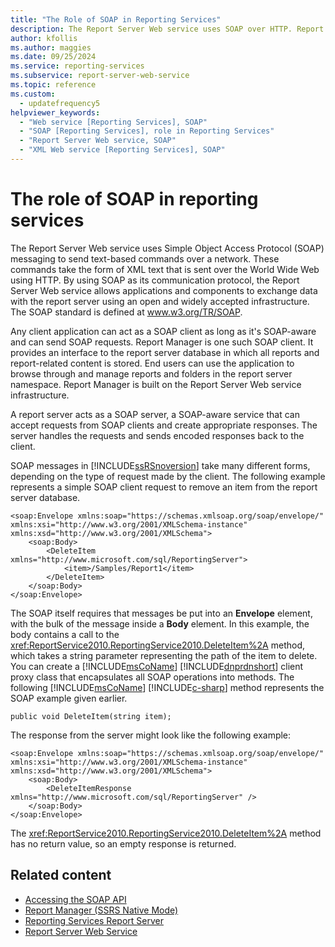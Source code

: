 ```yaml
---
title: "The Role of SOAP in Reporting Services"
description: The Report Server Web service uses SOAP over HTTP. Report Manager provides an interface to the report server database, which stores reports and related content.
author: kfollis
ms.author: maggies
ms.date: 09/25/2024
ms.service: reporting-services
ms.subservice: report-server-web-service
ms.topic: reference
ms.custom:
  - updatefrequency5
helpviewer_keywords:
  - "Web service [Reporting Services], SOAP"
  - "SOAP [Reporting Services], role in Reporting Services"
  - "Report Server Web service, SOAP"
  - "XML Web service [Reporting Services], SOAP"
---
```

# The role of SOAP in reporting services
  The Report Server Web service uses Simple Object Access Protocol (SOAP) messaging to send text-based commands over a network. These commands take the form of XML text that is sent over the World Wide Web using HTTP. By using SOAP as its communication protocol, the Report Server Web service allows applications and components to exchange data with the report server using an open and widely accepted infrastructure. The SOAP standard is defined at www.w3.org/TR/SOAP.  
  
 Any client application can act as a SOAP client as long as it's SOAP-aware and can send SOAP requests. Report Manager is one such SOAP client. It provides an interface to the report server database in which all reports and report-related content is stored. End users can use the application to browse through and manage reports and folders in the report server namespace. Report Manager is built on the Report Server Web service infrastructure.  
  
 A report server acts as a SOAP server, a SOAP-aware service that can accept requests from SOAP clients and create appropriate responses. The server handles the requests and sends encoded responses back to the client.  
  
 SOAP messages in [!INCLUDE[ssRSnoversion](../../includes/ssrsnoversion-md.md)] take many different forms, depending on the type of request made by the client. The following example represents a simple SOAP client request to remove an item from the report server database.  
  
```  
<soap:Envelope xmlns:soap="https://schemas.xmlsoap.org/soap/envelope/" xmlns:xsi="http://www.w3.org/2001/XMLSchema-instance" xmlns:xsd="http://www.w3.org/2001/XMLSchema">  
    <soap:Body>  
        <DeleteItem xmlns="http://www.microsoft.com/sql/ReportingServer">  
            <item>/Samples/Report1</item>  
        </DeleteItem>  
    </soap:Body>  
</soap:Envelope>  
```  
  
 The SOAP itself requires that messages be put into an **Envelope** element, with the bulk of the message inside a **Body** element. In this example, the body contains a call to the <xref:ReportService2010.ReportingService2010.DeleteItem%2A> method, which takes a string parameter representing the path of the item to delete. You can create a [!INCLUDE[msCoName](../../includes/msconame-md.md)] [!INCLUDE[dnprdnshort](../../includes/dnprdnshort-md.md)] client proxy class that encapsulates all SOAP operations into methods. The following [!INCLUDE[msCoName](../../includes/msconame-md.md)] [!INCLUDE[c-sharp](../../includes/c-sharp-md.md)] method represents the SOAP example given earlier.  
  
```  
public void DeleteItem(string item);  
```  
  
 The response from the server might look like the following example:  
  
```  
<soap:Envelope xmlns:soap="https://schemas.xmlsoap.org/soap/envelope/" xmlns:xsi="http://www.w3.org/2001/XMLSchema-instance" xmlns:xsd="http://www.w3.org/2001/XMLSchema">  
    <soap:Body>  
        <DeleteItemResponse xmlns="http://www.microsoft.com/sql/ReportingServer" />  
    </soap:Body>  
</soap:Envelope>  
```  
  
 The <xref:ReportService2010.ReportingService2010.DeleteItem%2A> method has no return value, so an empty response is returned.  
  
## Related content

- [Accessing the SOAP API](../../reporting-services/report-server-web-service/accessing-the-soap-api.md)
- [Report Manager  &#40;SSRS Native Mode&#41;](../web-portal-ssrs-native-mode.md)
- [Reporting Services Report Server](../../reporting-services/report-server-sharepoint/reporting-services-report-server.md)
- [Report Server Web Service](../../reporting-services/report-server-web-service/report-server-web-service.md)
